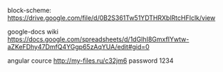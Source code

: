 

block-scheme: https://drive.google.com/file/d/0B2S361Tw51YDTHRXblRtcHFIclk/view

google-docs wiki https://docs.google.com/spreadsheets/d/1dGIhI8GmxfIYwtw-aZKeFDhy47DmfQ4YGgp65zAqYUA/edit#gid=0

angular cource http://my-files.ru/c32jm6 password 1234
